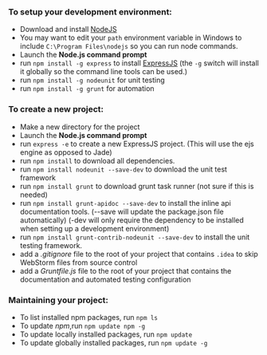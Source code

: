 ### To setup your development environment:
* Download and install [NodeJS](http://nodejs.org/download/)
* You may want to edit your `path` environment variable in Windows to include `C:\Program Files\nodejs` so you can run node commands.
* Launch the **Node.js command prompt**
* run `npm install -g express` to install [ExpressJS](http://expressjs.com)
  (the `-g` switch will install it globally so the command line tools can be used.)
* run `npm install -g nodeunit` for unit testing
* run `npm install -g grunt` for automation

### To create a new project:
* Make a new directory for the project
* Launch the **Node.js command prompt**
* run `express -e` to create a new ExpressJS project.
  (This will use the ejs engine as opposed to Jade)
* run `npm install` to download all dependencies.
* run `npm install nodeunit --save-dev` to download the unit test framework
* run `npm install grunt` to download grunt task runner (not sure if this is needed)
* run `npm install grunt-apidoc --save-dev` to install the inline api documentation tools.
  (--save will update the package.json file automatically)
  (-dev will only require the dependency to be installed when setting up a development environment)
* run `npm install grunt-contrib-nodeunit --save-dev` to install the unit testing framework.
* add a _.gitignore_ file to the root of your project that contains `.idea` to skip WebStorm files from source control
* add a _Gruntfile.js_ file to the root of your project that contains the documentation and automated testing configuration

### Maintaining your project:
* To list installed npm packages, run `npm ls`
* To update _npm_,run `npm update npm -g`
* To update locally installed packages, run `npm update`
* To update globally installed packages, run `npm update -g`
